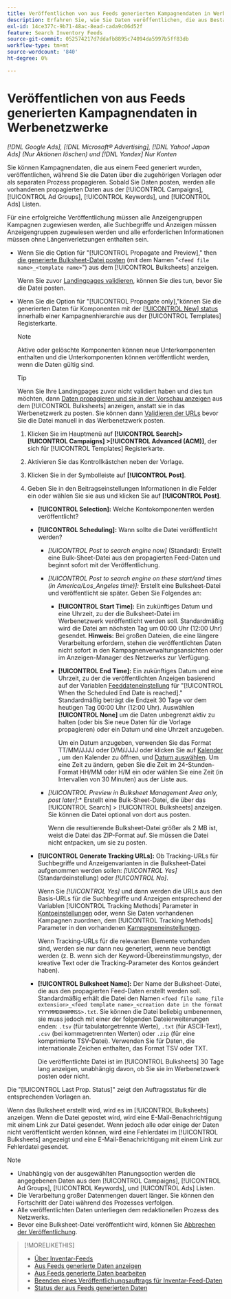 ```yaml
---
title: Veröffentlichen von aus Feeds generierten Kampagnendaten in Werbenetzwerke
description: Erfahren Sie, wie Sie Daten veröffentlichen, die aus Bestandsdaten-Feeds in Werbenetzwerke generiert wurden.
exl-id: 14ce377c-9b71-48ac-8ead-cada9c06d52f
feature: Search Inventory Feeds
source-git-commit: 052574217d7ddafb8895c74094da5997b5ff83db
workflow-type: tm+mt
source-wordcount: '840'
ht-degree: 0%

---
```


# Veröffentlichen von aus Feeds generierten Kampagnendaten in Werbenetzwerke

*[!DNL Google Ads], [!DNL Microsoft® Advertising], [!DNL Yahoo! Japan Ads] (Nur Aktionen löschen) und [!DNL Yandex] Nur Konten*

Sie können Kampagnendaten, die aus einem Feed generiert wurden, veröffentlichen, während Sie die Daten über die zugehörigen Vorlagen oder als separaten Prozess propagieren. Sobald Sie Daten posten, werden alle vorhandenen propagierten Daten aus der [!UICONTROL Campaigns], [!UICONTROL Ad Groups], [!UICONTROL Keywords], und [!UICONTROL Ads] Listen.

Für eine erfolgreiche Veröffentlichung müssen alle Anzeigengruppen Kampagnen zugewiesen werden, alle Suchbegriffe und Anzeigen müssen Anzeigengruppen zugewiesen werden und alle erforderlichen Informationen müssen ohne Längenverletzungen enthalten sein.

* Wenn Sie die Option für &quot;[!UICONTROL Propagate and Preview],&quot; then [die generierte Bulksheet-Datei posten](/help/search-social-commerce/campaign-management/bulksheets/bulksheet-post.md) (mit dem Namen &quot;`<feed file name>_<template name>`&quot;) aus dem [!UICONTROL Bulksheets] anzeigen.

  Wenn Sie zuvor [Landingpages validieren](/help/search-social-commerce/campaign-management/bulksheets/bulksheet-validate-landing-pages.md), können Sie dies tun, bevor Sie die Datei posten.

* Wenn Sie die Option für &quot;[!UICONTROL Propagate only],&quot;können Sie die generierten Daten für Komponenten mit der [[!UICONTROL New] status](propagated-data-status.md) innerhalb einer Kampagnenhierarchie aus der [!UICONTROL Templates] Registerkarte.

  >[!NOTE]
  >
  >Aktive oder gelöschte Komponenten können neue Unterkomponenten enthalten und die Unterkomponenten können veröffentlicht werden, wenn die Daten gültig sind.

  >[!TIP]
  >
  >Wenn Sie Ihre Landingpages zuvor nicht validiert haben und dies tun möchten, dann [Daten propagieren und sie in der Vorschau anzeigen](feed-data-propagate.md) aus dem [!UICONTROL Bulksheets] anzeigen, anstatt sie in das Werbenetzwerk zu posten. Sie können dann [Validieren der URLs](/help/search-social-commerce/campaign-management/bulksheets/bulksheet-validate-landing-pages.md) bevor Sie die Datei manuell in das Werbenetzwerk posten.

   1. Klicken Sie im Hauptmenü auf **[!UICONTROL Search]> [!UICONTROL Campaigns] >[!UICONTROL Advanced (ACM)]**, der sich für [!UICONTROL Templates] Registerkarte.

   1. Aktivieren Sie das Kontrollkästchen neben der Vorlage.

   1. Klicken Sie in der Symbolleiste auf **[!UICONTROL Post]**.

   1. Geben Sie in den Beitragseinstellungen Informationen in die Felder ein oder wählen Sie sie aus und klicken Sie auf **[!UICONTROL Post]**.

      * **[!UICONTROL Selection]:** Welche Kontokomponenten werden veröffentlicht?

      * **[!UICONTROL Scheduling]:** Wann sollte die Datei veröffentlicht werden?

         * *[!UICONTROL Post to search engine now]* (Standard): Erstellt eine Bulk-Sheet-Datei aus den propagierten Feed-Daten und beginnt sofort mit der Veröffentlichung.

         * *[!UICONTROL Post to search engine on these start/end times (in America/Los_Angeles time)]:* Erstellt eine Bulksheet-Datei und veröffentlicht sie später. Geben Sie Folgendes an:

            * **[!UICONTROL Start Time]:** Ein zukünftiges Datum und eine Uhrzeit, zu der die Bulksheet-Datei im Werbenetzwerk veröffentlicht werden soll. Standardmäßig wird die Datei am nächsten Tag um 00:00 Uhr (12:00 Uhr) gesendet. **Hinweis:** Bei großen Dateien, die eine längere Verarbeitung erfordern, stehen die veröffentlichten Daten nicht sofort in den Kampagnenverwaltungsansichten oder im Anzeigen-Manager des Netzwerks zur Verfügung.

            * **[!UICONTROL End Time]:** Ein zukünftiges Datum und eine Uhrzeit, zu der die veröffentlichten Anzeigen basierend auf der Variablen [Feeddateneinstellung](feed-settings-manage.md#feed-data-settings) für &quot;[!UICONTROL When the Scheduled End Date is reached].&quot; Standardmäßig beträgt die Endzeit 30 Tage vor dem heutigen Tag 00:00 Uhr (12:00 Uhr). Auswählen **[!UICONTROL None]** um die Daten unbegrenzt aktiv zu halten (oder bis Sie neue Daten für die Vorlage propagieren) oder ein Datum und eine Uhrzeit anzugeben.

              Um ein Datum anzugeben, verwenden Sie das Format TT/MM/JJJJ oder D/M/JJJJ oder klicken Sie auf [Kalender](/help/search-social-commerce/assets/calendar.png "Kalender") , um den Kalender zu öffnen, und [Datum auswählen](/help/search-social-commerce/common-tasks/navigation-editing-selection/calendar.md). Um eine Zeit zu ändern, geben Sie die Zeit im 24-Stunden-Format HH/MM oder H/M ein oder wählen Sie eine Zeit (in Intervallen von 30 Minuten) aus der Liste aus.

         * *[!UICONTROL Preview in Bulksheet Management Area only, post later]:** Erstellt eine Bulk-Sheet-Datei, die über das [!UICONTROL Search] > [!UICONTROL Bulksheets] anzeigen. Sie können die Datei optional von dort aus posten.

           Wenn die resultierende Bulksheet-Datei größer als 2 MB ist, weist die Datei das ZIP-Format auf. Sie müssen die Datei nicht entpacken, um sie zu posten.

      * **[!UICONTROL Generate Tracking URLs]:** Ob Tracking-URLs für Suchbegriffe und Anzeigenvarianten in die Bulksheet-Datei aufgenommen werden sollen: *[!UICONTROL Yes]* (Standardeinstellung) oder *[!UICONTROL No]*.

        Wenn Sie *[!UICONTROL Yes]* und dann werden die URLs aus den Basis-URLs für die Suchbegriffe und Anzeigen entsprechend der Variablen [!UICONTROL Tracking Methods] Parameter in [Kontoeinstellungen](/help/search-social-commerce/campaign-management/accounts/ad-network-account-manage.md) oder, wenn Sie Daten vorhandenen Kampagnen zuordnen, dem [!UICONTROL Tracking Methods] Parameter in den vorhandenen [Kampagneneinstellungen](/help/search-social-commerce/campaign-management/campaigns/campaign-manage.md).

        Wenn Tracking-URLs für die relevanten Elemente vorhanden sind, werden sie nur dann neu generiert, wenn neue benötigt werden (z. B. wenn sich der Keyword-Übereinstimmungstyp, der kreative Text oder die Tracking-Parameter des Kontos geändert haben).

      * **[!UICONTROL Bulksheet Name]:** Der Name der Bulksheet-Datei, die aus den propagierten Feed-Daten erstellt werden soll. Standardmäßig erhält die Datei den Namen `<feed file name_file extension>_<feed template name>_<creation date in the format YYYYMMDDHHMMSS>.txt`. Sie können die Datei beliebig umbenennen, sie muss jedoch mit einer der folgenden Dateierweiterungen enden: `.tsv` (für tabulatorgetrennte Werte), `.txt` (für ASCII-Text), `.csv` (bei kommagetrennten Werten) oder `.zip` (für eine komprimierte TSV-Datei). Verwenden Sie für Daten, die internationale Zeichen enthalten, das Format TSV oder TXT.

        Die veröffentlichte Datei ist im [!UICONTROL Bulksheets] 30 Tage lang anzeigen, unabhängig davon, ob Sie sie im Werbenetzwerk posten oder nicht.

Die &quot;[!UICONTROL Last Prop. Status]&quot; zeigt den Auftragsstatus für die entsprechenden Vorlagen an.

Wenn das Bulksheet erstellt wird, wird es im [!UICONTROL Bulksheets] anzeigen. Wenn die Datei gepostet wird, wird eine E-Mail-Benachrichtigung mit einem Link zur Datei gesendet. Wenn jedoch alle oder einige der Daten nicht veröffentlicht werden können, wird eine Fehlerdatei im [!UICONTROL Bulksheets] angezeigt und eine E-Mail-Benachrichtigung mit einem Link zur Fehlerdatei gesendet.

>[!NOTE]
>
>* Unabhängig von der ausgewählten Planungsoption werden die angegebenen Daten aus dem [!UICONTROL Campaigns], [!UICONTROL Ad Groups], [!UICONTROL Keywords], und [!UICONTROL Ads] Listen.
>* Die Verarbeitung großer Datenmengen dauert länger. Sie können den Fortschritt der Datei während des Prozesses verfolgen.
>* Alle veröffentlichten Daten unterliegen dem redaktionellen Prozess des Netzwerks.
>* Bevor eine Bulksheet-Datei veröffentlicht wird, können Sie [Abbrechen der Veröffentlichung](/help/search-social-commerce/campaign-management/bulksheets/bulksheet-stop-job.md).

>[!MORELIKETHIS]
>
>* [Über Inventar-Feeds](inventory-feeds-about.md)
>* [Aus Feeds generierte Daten anzeigen](propagated-data-view.md)
>* [Aus Feeds generierte Daten bearbeiten](propagated-data-edit.md)
>* [Beenden eines Veröffentlichungsauftrags für Inventar-Feed-Daten](stop-job.md)
>* [Status der aus Feeds generierten Daten](propagated-data-status.md)
